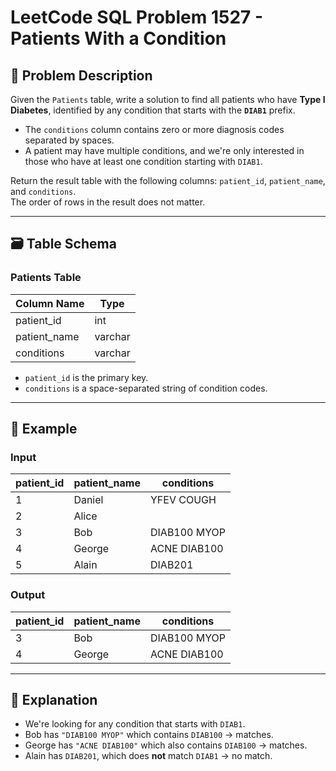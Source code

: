 # LeetCode SQL Problem 1527 - Patients With a Condition

## 📘 Problem Description

Given the `Patients` table, write a solution to find all patients who have **Type I Diabetes**, identified by any condition that starts with the **`DIAB1`** prefix.

- The `conditions` column contains zero or more diagnosis codes separated by spaces.
- A patient may have multiple conditions, and we're only interested in those who have at least one condition starting with `DIAB1`.

Return the result table with the following columns: `patient_id`, `patient_name`, and `conditions`.  
The order of rows in the result does not matter.

---

## 🗃️ Table Schema

### Patients Table

| Column Name  | Type    |
|--------------|---------|
| patient_id   | int     |
| patient_name | varchar |
| conditions   | varchar |

- `patient_id` is the primary key.
- `conditions` is a space-separated string of condition codes.

---

## 🧪 Example

### Input

| patient_id | patient_name | conditions   |
|------------|--------------|--------------|
| 1          | Daniel       | YFEV COUGH   |
| 2          | Alice        |              |
| 3          | Bob          | DIAB100 MYOP |
| 4          | George       | ACNE DIAB100 |
| 5          | Alain        | DIAB201      |

### Output

| patient_id | patient_name | conditions   |
|------------|--------------|--------------|
| 3          | Bob          | DIAB100 MYOP |
| 4          | George       | ACNE DIAB100 |

---

## 🧠 Explanation

- We're looking for any condition that starts with `DIAB1`.
- Bob has `"DIAB100 MYOP"` which contains `DIAB100` → matches.
- George has `"ACNE DIAB100"` which also contains `DIAB100` → matches.
- Alain has `DIAB201`, which does **not** match `DIAB1` → no match.
